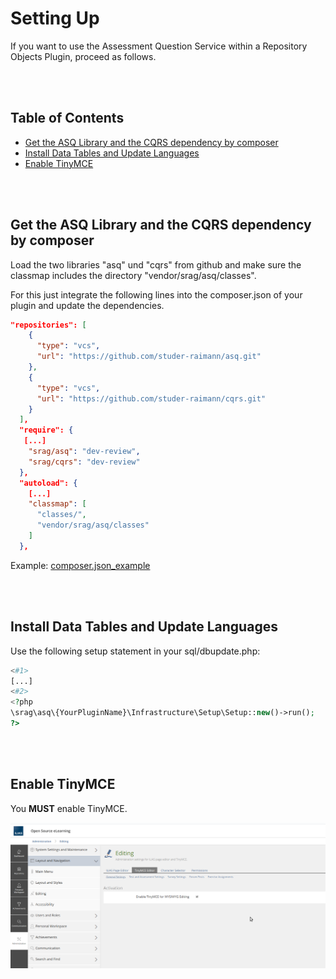 # Setting Up

If you want to use the Assessment Question Service within a Repository Objects Plugin, proceed as follows.

<br>
<br>


## Table of Contents
- [Get the ASQ Library and the CQRS dependency by composer](#get-the-asq-library-and-the-cqrs-dependency-by-composer)
- [Install Data Tables and Update Languages](#install-data-tables-and-update-languages) 
- [Enable TinyMCE](#enable-tinymce)
    
<br>
<br>


## Get the ASQ Library and the CQRS dependency by composer
Load the two libraries "asq" und "cqrs" from github and make sure the classmap includes the directory "vendor/srag/asq/classes".

For this just integrate the following lines into the composer.json of your plugin and update the dependencies.

```json
"repositories": [
    {
      "type": "vcs",
      "url": "https://github.com/studer-raimann/asq.git"
    },
    {
      "type": "vcs",
      "url": "https://github.com/studer-raimann/cqrs.git"
    }
  ],
  "require": {
   [...]
    "srag/asq": "dev-review",
    "srag/cqrs": "dev-review"
  },
  "autoload": {
    [...]
    "classmap": [
      "classes/",
      "vendor/srag/asq/classes"
    ]
  },
```

Example: [composer.json_example](composer.json_example)
    
<br>
<br>


## Install Data Tables and Update Languages
Use the following setup statement in your sql/dbupdate.php:
```php
<#1>
[...]
<#2>
<?php
\srag\asq\{YourPluginName}\Infrastructure\Setup\Setup::new()->run();
?>
```

<br>
<br>


## Enable TinyMCE
You **MUST** enable TinyMCE.
   
![](enable_tiny_mce.png) 




